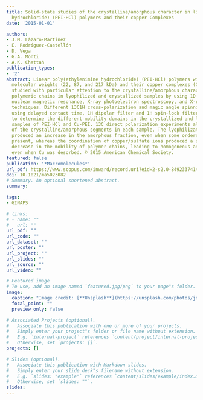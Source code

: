 ```yaml
---
title: Solid-state studies of the crystalline/amorphous character in linear poly (ethylenimine
  hydrochloride) (PEI·HCl) polymers and their copper Complexes
date: '2015-01-01'

authors:
- J.M. Lázaro-Martínez
- E. Rodríguez-Castellón
- D. Vega
- G.A. Monti
- A.K. Chattah
publication_types:
- '2'
abstract: Linear poly(ethylenimine hydrochloride) (PEI·HCl) polymers with different
  molecular weights (22, 87, and 217 kDa) and their copper complexes (Cu-PEI) were
  studied with particular attention to the crystalline/amorphous character of the
  polymeric chains in lyophilized and crystallized samples by using 1D and 2D solid-state
  nuclear magnetic resonance, X-ray photoelectron spectroscopy, and X-ray diffraction
  techniques. Different 13C1H cross-polarization and magic angle spinning experiments
  using delayed contact time, 1H dipolar filter and 1H spin-lock filter were crucial
  to determine the different mobility domains in the crystallized and lyophilized
  samples of PEI·HCl and Cu-PEI. 13C direct polarization experiments allowed the quantification
  of the crystalline/amorphous segments in each sample. The lyophilization process
  produced an increase in the amorphous fraction, even when some ordered domains were
  present, whereas the coordination of copper/sulfate ions produced a significant
  decrease in the mobility of polymer chains, leading to homogeneous and ordered materials
  even when Cu was desorbed. © 2015 American Chemical Society.
featured: false
publication: '*Macromolecules*'
url_pdf: https://www.scopus.com/inward/record.uri?eid=2-s2.0-84923374148&doi=10.1021%2fma5023082&partnerID=40&md5=569c72d553f004410474c4d42f04e51b
doi: 10.1021/ma5023082
# Summary. An optional shortened abstract.
summary: 

tags:
- GINAPS

# links:
# - name: ""
#   url: ""
url_pdf: ""
url_code: ""
url_dataset: ""
url_poster: ""
url_project: ""
url_slides: ""
url_source: ""
url_video: ""

# Featured image
# To use, add an image named `featured.jpg/png` to your page"s folder. 
image:
  caption: "Image credit: [**Unsplash**](https://unsplash.com/photos/jdD8gXaTZsc)"
  focal_point: ""
  preview_only: false

# Associated Projects (optional).
#   Associate this publication with one or more of your projects.
#   Simply enter your project"s folder or file name without extension.
#   E.g. `internal-project` references `content/project/internal-project/index.md`.
#   Otherwise, set `projects: []`.
projects: []

# Slides (optional).
#   Associate this publication with Markdown slides.
#   Simply enter your slide deck"s filename without extension.
#   E.g. `slides: "example"` references `content/slides/example/index.md`.
#   Otherwise, set `slides: ""`.
slides:
---
```




